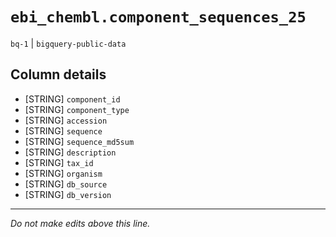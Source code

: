 # `ebi_chembl.component_sequences_25`
`bq-1` | `bigquery-public-data`

## Column details
* [STRING]    `component_id`
* [STRING]    `component_type`
* [STRING]    `accession`
* [STRING]    `sequence`
* [STRING]    `sequence_md5sum`
* [STRING]    `description`
* [STRING]    `tax_id`
* [STRING]    `organism`
* [STRING]    `db_source`
* [STRING]    `db_version`

-------------------------------------------------------------------------------
*Do not make edits above this line.*
